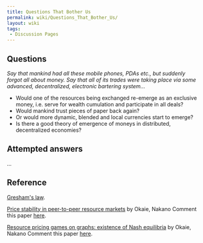```yaml
---
title: Questions That Bother Us
permalink: wiki/Questions_That_Bother_Us/
layout: wiki
tags:
 - Discussion Pages
---
```


Questions
---------

*Say that mankind had all these mobile phones, PDAs etc., but suddenly
forgot all about money. Say that all of its trades were taking place via
some advanced, decentralized, electronic bartering system...*

-   Would one of the resources being exchanged re-emerge as an exclusive
    money, i.e. serve for wealth cumulation and participate in all
    deals?
-   Would mankind trust pieces of paper back again?
-   Or would more dynamic, blended and local currencies start to emerge?
-   Is there a good theory of emergence of moneys in distributed,
    decentralized economies?

Attempted answers
-----------------

...

Reference
---------

[Gresham's law](/wiki/Gresham%27s_law "wikilink").

[Price stability in peer-to-peer resource
markets](http://ieeexplore.ieee.org/xpls/abs_all.jsp?arnumber=5662594)
by Okaie, Nakano Comment this paper
[here](/wiki/OkaieNakanoStability "wikilink").

[Resource pricing games on graphs: existence of Nash
equilibria](http://www.springerlink.com/content/213187v363028302/) by
Okaie, Nakano Comment this paper [here](/wiki/OkaieNakanoNash "wikilink").
